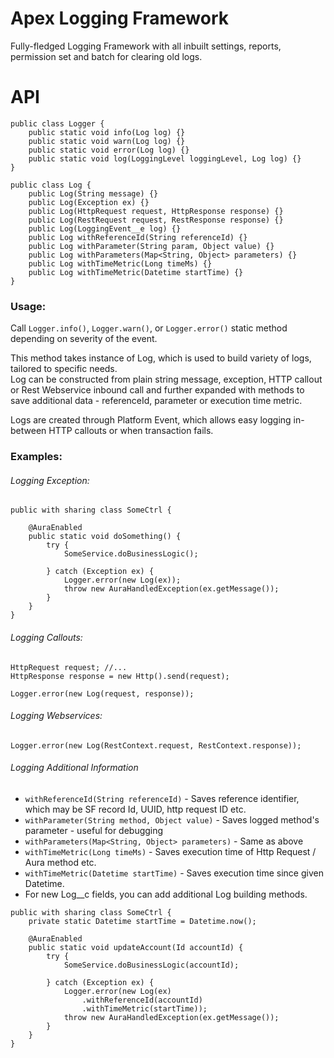 # Apex Logging Framework

Fully-fledged Logging Framework with all inbuilt settings, reports,
permission set and batch for clearing old logs.

# API

```apex
public class Logger {
    public static void info(Log log) {}
    public static void warn(Log log) {}
    public static void error(Log log) {}
    public static void log(LoggingLevel loggingLevel, Log log) {}
}

public class Log {
    public Log(String message) {}
    public Log(Exception ex) {}
    public Log(HttpRequest request, HttpResponse response) {}
    public Log(RestRequest request, RestResponse response) {}
    public Log(LoggingEvent__e log) {}
    public Log withReferenceId(String referenceId) {}
    public Log withParameter(String param, Object value) {}
    public Log withParameters(Map<String, Object> parameters) {}
    public Log withTimeMetric(Long timeMs) {}
    public Log withTimeMetric(Datetime startTime) {}
}
```

### Usage:

Call `Logger.info()`, `Logger.warn()`, or `Logger.error()` static method depending
on severity of the event.

This method takes instance of Log, which is used to build variety of logs, tailored to specific needs.  
Log can be constructed from plain string message, exception, HTTP callout or Rest Webservice inbound call
and further expanded with methods to save additional data - referenceId, parameter or execution time metric.

Logs are created through Platform Event, which allows easy logging in-between HTTP callouts
or when transaction fails.

### Examples:

###### Logging Exception:

```apex
public with sharing class SomeCtrl {

    @AuraEnabled
    public static void doSomething() {
        try {
            SomeService.doBusinessLogic();

        } catch (Exception ex) {
            Logger.error(new Log(ex));
            throw new AuraHandledException(ex.getMessage());
        }
    }
}
```

###### Logging Callouts:

```apex
HttpRequest request; //...
HttpResponse response = new Http().send(request);

Logger.error(new Log(request, response));
```

###### Logging Webservices:

```apex
Logger.error(new Log(RestContext.request, RestContext.response));
```

###### Logging Additional Information

* `withReferenceId(String referenceId)` - Saves reference identifier, which may be SF record Id, UUID, http request ID etc.
* `withParameter(String method, Object value)` - Saves logged method's parameter - useful for debugging
* `withParameters(Map<String, Object> parameters)` - Same as above
* `withTimeMetric(Long timeMs)` - Saves execution time of Http Request / Aura method etc.
* `withTimeMetric(Datetime startTime)` - Saves execution time since given Datetime.
* For new Log__c fields, you can add additional Log building methods.

```apex
public with sharing class SomeCtrl {
    private static Datetime startTime = Datetime.now();

    @AuraEnabled
    public static void updateAccount(Id accountId) {
        try {
            SomeService.doBusinessLogic(accountId);

        } catch (Exception ex) {
            Logger.error(new Log(ex)
                .withReferenceId(accountId)
                .withTimeMetric(startTime));
            throw new AuraHandledException(ex.getMessage());
        }
    }
}
```